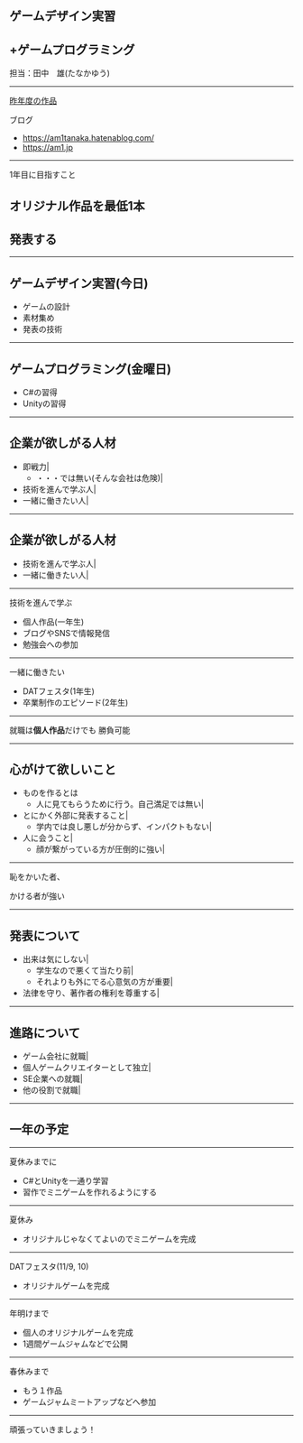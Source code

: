 ## ゲームデザイン実習
## +ゲームプログラミング

担当：田中　雄(たなかゆう)

---

[昨年度の作品](https://unityroom.com/users/81feabmrtpxcuv0h5dlg)

ブログ
- https://am1tanaka.hatenablog.com/
- https://am1.jp

---

1年目に目指すこと

## オリジナル作品を最低1本
## 発表する

---

## ゲームデザイン実習(今日)
- ゲームの設計
- 素材集め
- 発表の技術

---

## ゲームプログラミング(金曜日)
- C#の習得
- Unityの習得

---

## 企業が欲しがる人材
- 即戦力|
  - ・・・では無い(そんな会社は危険)|
- 技術を進んで学ぶ人|
- 一緒に働きたい人|

---

## 企業が欲しがる人材
- 技術を進んで学ぶ人|
- 一緒に働きたい人|

---

技術を進んで学ぶ

- 個人作品(一年生)
- ブログやSNSで情報発信
- 勉強会への参加

---

一緒に働きたい

- DATフェスタ(1年生)
- 卒業制作のエピソード(2年生)

---

就職は<b>個人作品</b>だけでも
勝負可能

---

## 心がけて欲しいこと
- ものを作るとは
  - 人に見てもらうために行う。自己満足では無い|
- とにかく外部に発表すること|
  - 学内では良し悪しが分からず、インパクトもない|
- 人に会うこと|
  - 顔が繋がっている方が圧倒的に強い|

---

恥をかいた者、

かける者が強い

---

## 発表について
- 出来は気にしない|
  - 学生なので悪くて当たり前|
  - それよりも外にでる心意気の方が重要|
- 法律を守り、著作者の権利を尊重する|

---

## 進路について
- ゲーム会社に就職|
- 個人ゲームクリエイターとして独立|
- SE企業への就職|
- 他の役割で就職|

---

## 一年の予定

---

夏休みまでに

- C#とUnityを一通り学習
- 習作でミニゲームを作れるようにする

---

夏休み

- オリジナルじゃなくてよいのでミニゲームを完成

---

DATフェスタ(11/9, 10)

- オリジナルゲームを完成

---

年明けまで

- 個人のオリジナルゲームを完成
- 1週間ゲームジャムなどで公開

---

春休みまで
- もう１作品
- ゲームジャムミートアップなどへ参加

---

頑張っていきましょう！
